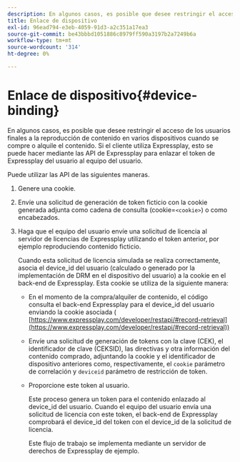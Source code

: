 ```yaml
---
description: En algunos casos, es posible que desee restringir el acceso de los usuarios finales a la reproducción de contenido en varios dispositivos cuando se compre o alquile el contenido. Si el cliente utiliza Expressplay, esto se puede hacer mediante las API de Expressplay para enlazar el token de Expressplay del usuario al equipo del usuario.
title: Enlace de dispositivo
exl-id: 96ead794-e3eb-4059-91d3-a2c351a17ea3
source-git-commit: be43bbbd1051886c8979ff590a3197b2a7249b6a
workflow-type: tm+mt
source-wordcount: '314'
ht-degree: 0%

---
```


# Enlace de dispositivo{#device-binding}

En algunos casos, es posible que desee restringir el acceso de los usuarios finales a la reproducción de contenido en varios dispositivos cuando se compre o alquile el contenido. Si el cliente utiliza Expressplay, esto se puede hacer mediante las API de Expressplay para enlazar el token de Expressplay del usuario al equipo del usuario.

Puede utilizar las API de las siguientes maneras.

1. Genere una cookie.
1. Envíe una solicitud de generación de token ficticio con la cookie generada adjunta como cadena de consulta (cookie=`<cookie>`) o como encabezados.
1. Haga que el equipo del usuario envíe una solicitud de licencia al servidor de licencias de Expressplay utilizando el token anterior, por ejemplo reproduciendo contenido ficticio.

   Cuando esta solicitud de licencia simulada se realiza correctamente, asocia el device_id del usuario (calculado o generado por la implementación de DRM en el dispositivo del usuario) a la cookie en el back-end de Expressplay. Esta cookie se utiliza de la siguiente manera:

   * En el momento de la compra/alquiler de contenido, el código consulta el back-end Expressplay para el device_id del usuario enviando la cookie asociada ( [https://www.expressplay.com/developer/restapi/#record-retrieval](https://www.expressplay.com/developer/restapi/#record-retrieval))
   * Envíe una solicitud de generación de tokens con la clave (CEK), el identificador de clave (CEKSID), las directivas y otra información del contenido comprado, adjuntando la cookie y el identificador de dispositivo anteriores como, respectivamente, el `cookie` parámetro de correlación y `deviceid` parámetro de restricción de token.

   * Proporcione este token al usuario.

      Este proceso genera un token para el contenido enlazado al device_id del usuario. Cuando el equipo del usuario envía una solicitud de licencia con este token, el back-end de Expressplay comprobará el device_id del token con el device_id de la solicitud de licencia.

      Este flujo de trabajo se implementa mediante un servidor de derechos de Expressplay de ejemplo.
